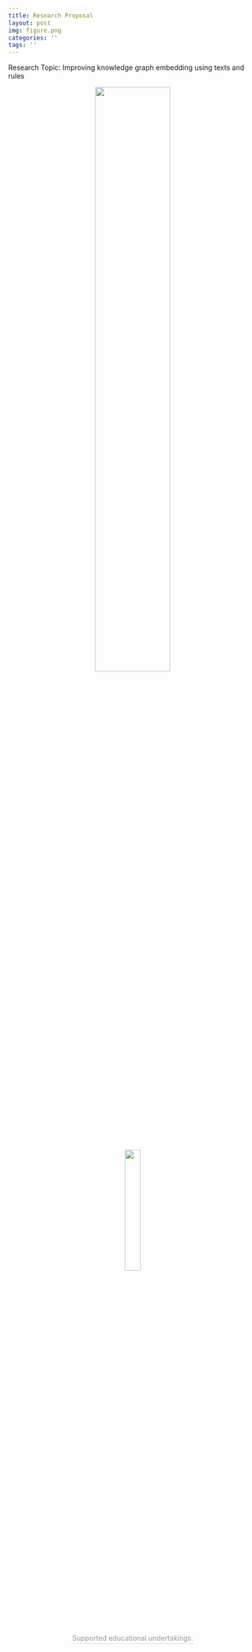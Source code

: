 ```yaml
---
title: Research Proposal
layout: post
img: figure.png
categories: ''
tags: ''
---
```


Research Topic: Improving knowledge graph embedding using texts and rules 
<center>
<img src="{{site.baseurl}}/assets/img/Research Proposal_Page1.png" width="55%" height="55%" /><br>
</center>

<center>
<img src="{{site.baseurl}}/assets/img/friends.jpg" width="25%" height="25%" /><br>
<div style="color:orange; border-bottom: 1px solid #d9d9d9;
    display: inline-block;
    color: #999;
    padding: 2px;">Supported educational undertakings.</div><br>
</center>
